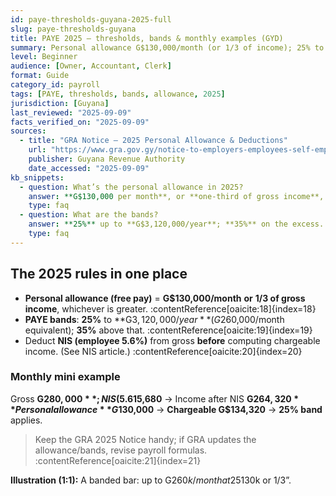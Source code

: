 ```yaml
---
id: paye-thresholds-guyana-2025-full
slug: paye-thresholds-guyana
title: PAYE 2025 — thresholds, bands & monthly examples (GYD)
summary: Personal allowance G$130,000/month (or 1/3 of income); 25% to G$3,120,000 per year and 35% above; interaction with NIS.
level: Beginner
audience: [Owner, Accountant, Clerk]
format: Guide
category_id: payroll
tags: [PAYE, thresholds, bands, allowance, 2025]
jurisdiction: [Guyana]
last_reviewed: "2025-09-09"
facts_verified_on: "2025-09-09"
sources:
  - title: "GRA Notice — 2025 Personal Allowance & Deductions"
    url: "https://www.gra.gov.gy/notice-to-employers-employees-self-employed-persons-revised-personal-allowance-and-deductions-for-income-tax-2025-copy/"
    publisher: Guyana Revenue Authority
    date_accessed: "2025-09-09"
kb_snippets:
  - question: What’s the personal allowance in 2025?
    answer: **G$130,000 per month**, or **one-third of gross income**, whichever is greater.
    type: faq
  - question: What are the bands?
    answer: **25%** up to **G$3,120,000/year**; **35%** on the excess.
    type: faq
---
```


## The 2025 rules in one place
- **Personal allowance (free pay)** = **G$130,000/month** **or** **1/3 of gross income**, whichever is greater. :contentReference[oaicite:18]{index=18}  
- **PAYE bands**: **25%** to **G$3,120,000/year** (G$260,000/month equivalent); **35%** above that. :contentReference[oaicite:19]{index=19}  
- Deduct **NIS (employee 5.6%)** from gross **before** computing chargeable income. (See NIS article.) :contentReference[oaicite:20]{index=20}

### Monthly mini example
Gross **G$280,000**; NIS (5.6%) **G$15,680** → Income after NIS **G$264,320**  
Personal allowance **G$130,000** → **Chargeable G$134,320** → **25% band** applies.

> Keep the GRA 2025 Notice handy; if GRA updates the allowance/bands, revise payroll formulas. :contentReference[oaicite:21]{index=21}

**Illustration (1:1):** A banded bar: up to G$260k/month at 25%, then 35% above; a callout bubble for “Personal allowance ≥ G$130k or 1/3”.
